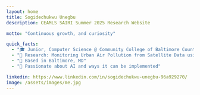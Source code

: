 ```yaml
---
layout: home
title: Sogidechukwu Unegbu
description: CEAMLS SAIRI Summer 2025 Research Website

motto: "Continuous growth, and curiosity"

quick_facts:
  - "🎓 Junior, Computer Science @ Community College of Baltimore County"
  - "🔬 Research: Monitoring Urban Air Pollution from Satellite Data using Machine Learning"
  - "📍 Based in Baltimore, MD"
  - "🚀 Passionate about AI and ways it can be implemented"

linkedin: https://www.linkedin.com/in/sogidechukwu-unegbu-96a929270/
image: /assets/images/me.jpg
---
```

